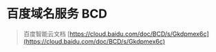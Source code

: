 # 百度域名服务 BCD

> 百度智能云文档 [https://cloud.baidu.com/doc/BCD/s/Gkdpmex6c](https://cloud.baidu.com/doc/BCD/s/Gkdpmex6c)

